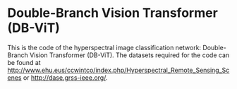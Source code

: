 # Double-Branch Vision Transformer (DB-ViT)
This is the code of the hyperspectral image classification network: Double-Branch Vision Transformer (DB-ViT).
The datasets required for the code can be found at http://www.ehu.eus/ccwintco/index.php/Hyperspectral_Remote_Sensing_Scenes or http://dase.grss-ieee.org/.
